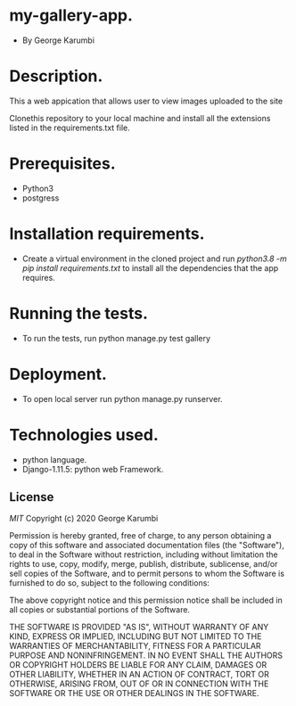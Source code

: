 # my-gallery-app.
* By George Karumbi

# Description.
This a web appication that allows user to view images uploaded to the site

Clonethis repository to your local machine and install all the extensions listed in the requirements.txt file.

# Prerequisites.
* Python3
* postgress

# Installation requirements.
* Create a virtual environment in the cloned project and run *python3.8 -m pip install requirements.txt* to install all the dependencies that the app requires.

# Running the tests.
* To run the tests, run python manage.py test gallery

# Deployment.
* To open local server run python manage.py runserver.

# Technologies used.
* python language.
* Django-1.11.5: python web Framework.

## License
*MIT* Copyright (c) 2020 George Karumbi

Permission is hereby granted, free of charge, to any person obtaining a copy
of this software and associated documentation files (the "Software"), to deal
in the Software without restriction, including without limitation the rights
to use, copy, modify, merge, publish, distribute, sublicense, and/or sell
copies of the Software, and to permit persons to whom the Software is
furnished to do so, subject to the following conditions:

The above copyright notice and this permission notice shall be included in all
copies or substantial portions of the Software.

THE SOFTWARE IS PROVIDED "AS IS", WITHOUT WARRANTY OF ANY KIND, EXPRESS OR
IMPLIED, INCLUDING BUT NOT LIMITED TO THE WARRANTIES OF MERCHANTABILITY,
FITNESS FOR A PARTICULAR PURPOSE AND NONINFRINGEMENT. IN NO EVENT SHALL THE
AUTHORS OR COPYRIGHT HOLDERS BE LIABLE FOR ANY CLAIM, DAMAGES OR OTHER
LIABILITY, WHETHER IN AN ACTION OF CONTRACT, TORT OR OTHERWISE, ARISING FROM,
OUT OF OR IN CONNECTION WITH THE SOFTWARE OR THE USE OR OTHER DEALINGS IN THE
SOFTWARE.

